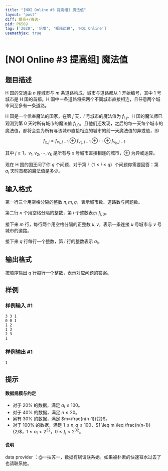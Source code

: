 ```yaml
---
title: "[NOI Online #3 提高组] 魔法值"
layout: "post"
diff: 提高+/省选-
pid: P6569
tag: ['2020', '倍增', '矩阵运算', 'NOI Online']
usemathjax: true
---
```


# [NOI Online #3 提高组] 魔法值
## 题目描述

H 国的交通由 $n$ 座城市与 $m$ 条道路构成，城市与道路都从 $1$ 开始编号，其中 $1$ 号城市是 H 国的首都。H 国中一条道路将把两个不同城市直接相连，且任意两个城市间至多有一条道路。

H 国是一个信奉魔法的国家，在第 $j$ 天，$i$ 号城市的魔法值为 $f_{i,j}$。H 国的魔法师已观测到第 0 天时所有城市的魔法值 $f_{i,0}$，且他们还发现，之后的每一天每个城市的魔法值，都将会变为所有与该城市直接相连的城市的前一天魔法值的异或值，即

$$
f_{x,j}=f_{v_1,j-1}\oplus f_{v_2,j-1}\oplus \cdots\oplus f_{v_k,j-1}
$$

其中 $j\ge 1$，$v_1,v_2,\cdots,v_k$ 是所有与 $x$ 号城市直接相连的城市，$\oplus$ 为异或运算。

现在 H 国的国王问了你 $q$ 个问题，对于第 $i$（$1\le i\le q$）个问题你需要回答：第 $a_i$ 天时首都的魔法值是多少。
## 输入格式

第一行三个用空格分隔的整数 $n,m,q$，表示城市数、道路数与问题数。

第二行 $n$ 个用空格分隔的整数，第 $i$ 个整数表示 $f_{i, 0}$。

接下来 $m$ 行，每行两个用空格分隔的正整数 $u,v$，表示一条连接 $u$ 号城市与 $v$ 号城市的道路。

接下来 $q$ 行每行一个整数，第 $i$ 行的整数表示 $a_i$。
## 输出格式

按顺序输出 $q$ 行每行一个整数，表示对应问题的答案。
## 样例

### 样例输入 #1
```
3 3 1
0 0 1
1 2
1 3
2 3
1

```
### 样例输出 #1
```
1
```
## 提示

#### 数据规模与约定

- 对于 $20\%$ 的数据，满足 $a_i \leq 100$。
- 对于 $40\%$ 的数据，满足 $n \leq 20$。
- 另有 $30\%$ 的数据，满足 $m=\frac{n(n-1)}{2}$。
- 对于 $100\%$ 的数据，满足 $1 \leq n,q \leq 100$，$1 \leq m \leq \frac{n(n-1)}{2}$，$1\leq a_i < 2^{32}$，$0\leq f_i < 2^{32}$。

#### 说明

data provider ：@一扶苏一，数据有锅请联系她。如果被朴素的快速幂水过去了也请联系她。
